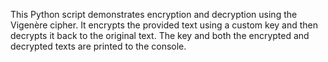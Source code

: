 
This Python script demonstrates encryption and decryption using the Vigenère cipher. It encrypts the provided text using a custom key and then decrypts it back to the original text. The key and both the encrypted and decrypted texts are printed to the console.

